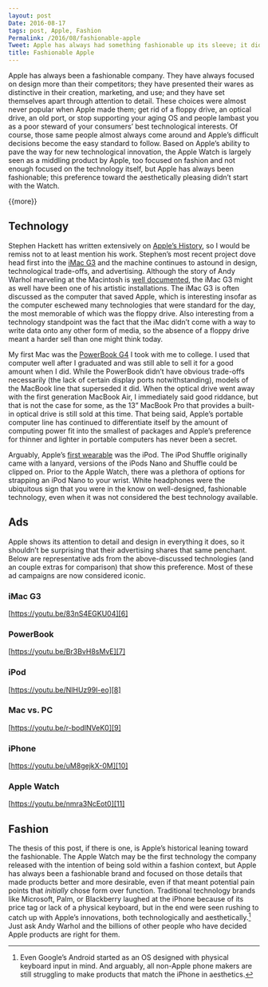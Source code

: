 ```yaml
---
layout: post
Date: 2016-08-17
tags: post, Apple, Fashion
Permalink: /2016/08/fashionable-apple
Tweet: Apple has always had something fashionable up its sleeve; it didn't start with the Apple Watch.
title: Fashionable Apple
---
```


Apple has always been a fashionable company. They have always focused on design more than their competitors; they have presented their wares as distinctive in their creation, marketing, and use; and they have set themselves apart through attention to detail. These choices were almost never popular when Apple made them; get rid of a floppy drive, an optical drive, an old port, or stop supporting your aging OS and people lambast you as a poor steward of your consumers’ best technological interests. Of course, those same people almost always come around and Apple’s difficult decisions become the easy standard to follow. Based on Apple’s ability to pave the way for new technological innovation, the Apple Watch is largely seen as a middling product by Apple, too focused on fashion and not enough focused on the technology itself, but Apple has always been fashionable; this preference toward the aesthetically pleasing didn’t start with the Watch.

{{more}}

## Technology
Stephen Hackett has written extensively on [Apple’s History][1], so I would be remiss not to at least mention his work. Stephen’s most recent project dove head first into the [iMac G3][2] and the machine continues to astound in design, technological trade-offs, and advertising. Although the story of Andy Warhol marveling at the Macintosh is [well documented][3], the iMac G3 might as well have been one of his artistic installations. The iMac G3 is often discussed as the computer that saved Apple, which is interesting insofar as the computer eschewed many technologies that were standard for the day, the most memorable of which was the floppy drive. Also interesting from a technology standpoint was the fact that the iMac didn’t come with a way to write data onto any other form of media, so the absence of a floppy drive meant a harder sell than one might think today.

My first Mac was the [PowerBook G4][4] I took with me to college. I used that computer well after I graduated and was still able to sell it for a good amount when I did. While the PowerBook didn’t have obvious trade-offs necessarily (the lack of certain display ports notwithstanding), models of the MacBook line that superseded it did. When the optical drive went away with the first generation MacBook Air, I immediately said good riddance, but that is not the case for some, as the 13” MacBook Pro that provides a built-in optical drive is still sold at this time. That being said, Apple’s portable computer line has continued to differentiate itself by the amount of computing power fit into the smallest of packages and Apple’s preference for thinner and lighter in portable computers has never been a secret.

Arguably, Apple’s [first wearable][5] was the iPod. The iPod Shuffle originally came with a lanyard, versions of the iPods Nano and Shuffle could be clipped on. Prior to the Apple Watch, there was a plethora of options for strapping an iPod Nano to your wrist. White headphones were the ubiquitous sign that you were in the know on well-designed, fashionable technology, even when it was not considered the best technology available.

## Ads
Apple shows its attention to detail and design in everything it does, so it shouldn’t be surprising that their advertising shares that same penchant. Below are representative ads from the above-discussed technologies (and an couple extras for comparison) that show this preference. Most of these ad campaigns are now considered iconic.

### iMac G3
[https://youtu.be/83nS4EGKU04][6]

### PowerBook
[https://youtu.be/Br3BvH8sMvE][7]

### iPod
[https://youtu.be/NlHUz99l-eo][8]

### Mac vs. PC
[https://youtu.be/r-bodINVeK0][9]

### iPhone
[https://youtu.be/uM8gejkX-0M][10]

### Apple Watch
[https://youtu.be/nmra3NcEot0][11]

## Fashion
The thesis of this post, if there is one, is Apple’s historical leaning toward the fashionable. The Apple Watch may be the first technology the company released with the intention of being sold within a fashion context, but Apple has always been a fashionable brand and focused on those details that made products better and more desirable, even if that meant potential pain points that *initially* chose form over function. Traditional technology brands like Microsoft, Palm, or Blackberry laughed at the iPhone because of its price tag or lack of a physical keyboard, but in the end were seen rushing to catch up with Apple’s innovations, both technologically and aesthetically.[^1] Just ask Andy Warhol and the billions of other people who have decided Apple products are right for them.

[^1]:	Even Google’s Android started as an OS designed with physical keyboard input in mind. And arguably, all non-Apple phone makers are still struggling to make products that match the iPhone in aesthetics.

[1]:	https://512pixels.net/apple-history/
[2]:	https://512pixels.net/projects/imacg3/
[3]:	http://davidsheff.com/article/the-night-steve-jobs-met-andy-warhol/
[4]:	https://512pixels.net/2016/07/7-notebook-reviews-in-6-minutes/
[5]:	http://qz.com/237085/apple-iwatch-clues-in-steve-jobs-era-apple-wearables/
[6]:	https://youtu.be/83nS4EGKU04
[7]:	https://youtu.be/Br3BvH8sMvE
[8]:	https://youtu.be/NlHUz99l-eo
[9]:	https://youtu.be/r-bodINVeK0
[10]:	https://youtu.be/uM8gejkX-0M
[11]:	https://youtu.be/nmra3NcEot0